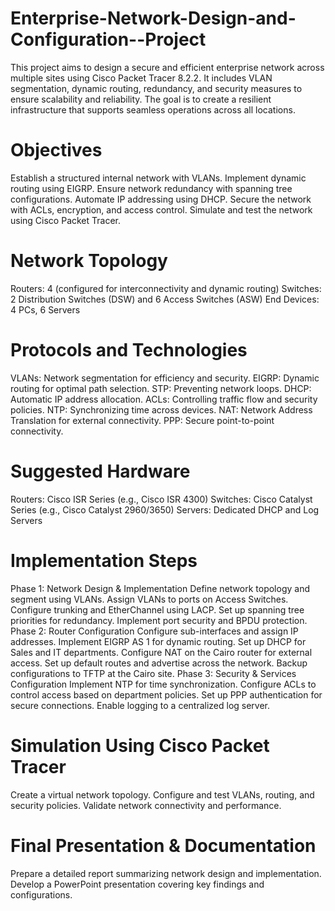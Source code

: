 # Enterprise-Network-Design-and-Configuration--Project
This project aims to design a secure and efficient enterprise network across multiple sites using Cisco Packet Tracer 8.2.2. It includes VLAN segmentation, dynamic routing, redundancy, and security measures to ensure scalability and reliability. The goal is to create a resilient infrastructure that supports seamless operations across all locations.
# Objectives
Establish a structured internal network with VLANs.
Implement dynamic routing using EIGRP.
Ensure network redundancy with spanning tree configurations.
Automate IP addressing using DHCP.
Secure the network with ACLs, encryption, and access control.
Simulate and test the network using Cisco Packet Tracer.
# Network Topology
Routers: 4 (configured for interconnectivity and dynamic routing)
Switches: 2 Distribution Switches (DSW) and 6 Access Switches (ASW)
End Devices: 4 PCs, 6 Servers
# Protocols and Technologies
VLANs: Network segmentation for efficiency and security.
EIGRP: Dynamic routing for optimal path selection.
STP: Preventing network loops.
DHCP: Automatic IP address allocation.
ACLs: Controlling traffic flow and security policies.
NTP: Synchronizing time across devices.
NAT: Network Address Translation for external connectivity.
PPP: Secure point-to-point connectivity.
# Suggested Hardware
Routers: Cisco ISR Series (e.g., Cisco ISR 4300)
Switches: Cisco Catalyst Series (e.g., Cisco Catalyst 2960/3650)
Servers: Dedicated DHCP and Log Servers
# Implementation Steps
Phase 1: Network Design & Implementation
Define network topology and segment using VLANs.
Assign VLANs to ports on Access Switches.
Configure trunking and EtherChannel using LACP.
Set up spanning tree priorities for redundancy.
Implement port security and BPDU protection.
Phase 2: Router Configuration
Configure sub-interfaces and assign IP addresses.
Implement EIGRP AS 1 for dynamic routing.
Set up DHCP for Sales and IT departments.
Configure NAT on the Cairo router for external access.
Set up default routes and advertise across the network.
Backup configurations to TFTP at the Cairo site.
Phase 3: Security & Services Configuration
Implement NTP for time synchronization.
Configure ACLs to control access based on department policies.
Set up PPP authentication for secure connections.
Enable logging to a centralized log server.
# Simulation Using Cisco Packet Tracer
Create a virtual network topology.
Configure and test VLANs, routing, and security policies.
Validate network connectivity and performance.
# Final Presentation & Documentation
Prepare a detailed report summarizing network design and implementation.
Develop a PowerPoint presentation covering key findings and configurations.
